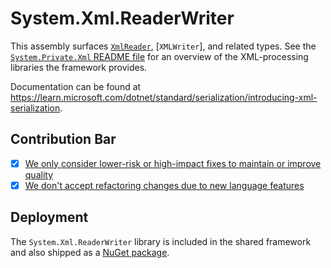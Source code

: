 # System.Xml.ReaderWriter
This assembly surfaces [`XmlReader`](https://learn.microsoft.com/dotnet/api/system.xml.xmlreader), [`XMLWriter`], and related types. See the [`System.Private.Xml` README file](../System.Private.Xml/README.md) for an overview of the XML-processing libraries the framework provides.

Documentation can be found at https://learn.microsoft.com/dotnet/standard/serialization/introducing-xml-serialization.

## Contribution Bar
- [x] [We only consider lower-risk or high-impact fixes to maintain or improve quality](../../libraries/README.md#primary-bar)
- [x] [We don't accept refactoring changes due to new language features](../../libraries/README.md#secondary-bars)

## Deployment
The `System.Xml.ReaderWriter` library is included in the shared framework and also shipped as a [NuGet package](https://www.nuget.org/packages/System.Xml.ReaderWriter).